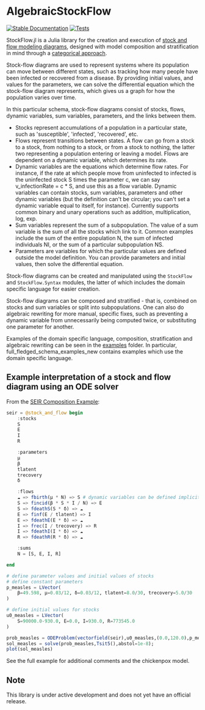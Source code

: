# AlgebraicStockFlow
[![Stable Documentation](https://img.shields.io/badge/docs-stable-blue.svg)](https://algebraicjulia.github.io/StockFlow.jl/dev/)
[![Tests](https://github.com/AlgebraicJulia/StockFlow.jl/actions/workflows/tests.yml/badge.svg)](https://github.com/AlgebraicJulia/StockFlow.jl/actions/workflows/tests.yml)
<!-- TODO: Set up on codecov.io for repo [![codecov](https://codecov.io/github/AlgebraicJulia/StockFlow.jl/branch/maaster/graph/badge.svg)](https://app.codecov.io/github/AlgebraicJulia/StockFlow.jl) -->


StockFlow.jl is a Julia library for the creation and execution of [stock and flow modeling diagrams](https://en.wikipedia.org/wiki/System_dynamics#Stock_and_flow_diagrams), designed with model composition and stratification in mind through a [categorical approach](https://arxiv.org/abs/2211.01290).

Stock-flow diagrams are used to represent systems where its population can move between different states, such as tracking how many people have been infected or recovered from a disease.  By providing initial values, and values for the parameters, we can solve the differential equation which the stock-flow diagram represents, which gives us a graph for how the population varies over time.

In this particular schema, stock-flow diagrams consist of stocks, flows, dynamic variables, sum variables, parameters, and the links between them.

* Stocks represent accumulations of a population in a particular state, such as 'susceptible', 'infected', 'recovered', etc.
* Flows represent transitions between states.  A flow can go from a stock to a stock, from nothing to a stock, or from a stock to nothing, the latter two representing a population entering or leaving a model.  Flows are dependent on a dynamic variable, which determines its rate.
* Dynamic variables are the equations which determine flow rates.  For instance, if the rate at which people move from uninfected to infected is the uninfected stock S times the parameter c, we can say v\_infectionRate = c * S, and use this as a flow variable.  Dynamic variables can contain stocks, sum variables, parameters and other dynamic variables (but the definition can't be circular; you can't set a dynamic variable equal to itself, for instance).  Currently supports common binary and unary operations such as addition, multiplication, log, exp.
* Sum variables represent the sum of a subpopulation.  The value of a sum variable is the sum of all the stocks which link to it.  Common examples include the sum of the entire population N, the sum of infected individuals NI, or the sum of a particular subpopulation NS.
* Parameters are variables for which the particular values are defined outside the model definition.  You can provide parameters and initial values, then solve the differential equation.

Stock-flow diagrams can be created and manipulated using the `StockFlow` and `StockFlow.Syntax` modules, the latter of which includes the domain specific language for easier creation.

Stock-flow diagrams can be composed and stratified - that is, combined on stocks and sum variables or split into subpopulations.  One can also do algebraic rewriting for more manual, specific fixes, such as preventing a dynamic variable from unnecessarily being computed twice, or substituting one parameter for another.

Examples of the domain specific language, composition, stratification and algebraic rewriting can be seen in the [examples](examples) folder.  In particular, full\_fledged\_schema\_examples\_new contains examples which use the domain specific language.



 ## Example interpretation of a stock and flow diagram using an ODE solver
 
 From the [SEIR Composition Example](examples/full_fledged_schema_examples_new/composition/SEIR_full_model_measles_chickenpox.ipynb):
 
 ```julia
 seir = @stock_and_flow begin
     :stocks
     S
     E
     I
     R
 
     :parameters
     μ
     β
     tlatent
     trecovery
     δ
 
     :flows
     ☁ => fbirth(μ * N) => S # dynamic variables can be defined implicitly or with :dynamic_variables
     S => fincid(β * S * I / N) => E
     S => fdeathS(S * δ) => ☁
     E => finf(E / tlatent) => I
     E => fdeathE(E * δ) => ☁
     I => frec(I / trecovery) => R
     I => fdeathI(I * δ) => ☁
     R => fdeathR(R * δ) => ☁
 
     :sums
     N = [S, E, I, R]
 
 end
 
 # define parameter values and initial values of stocks
 # define constant parameters
 p_measles = LVector(
     β=49.598, μ=0.03/12, δ=0.03/12, tlatent=8.0/30, trecovery=5.0/30
 )
 
 # define initial values for stocks
 u0_measles = LVector(
     S=90000.0-930.0, E=0.0, I=930.0, R=773545.0
 )
 
 prob_measles = ODEProblem(vectorfield(seir),u0_measles,(0.0,120.0),p_measles);
 sol_measles = solve(prob_measles,Tsit5(),abstol=1e-8);
 plot(sol_measles)
 ```
 
 See the full example for additional comments and the chickenpox model.
 ## Note
 
 This library is under active development and does not yet have an official release.
 
